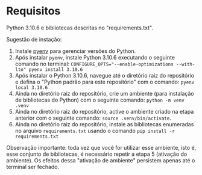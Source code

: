 # Requisitos

Python 3.10.6 e bibliotecas descritas no "requirements.txt".

Sugestão de instação:

1) Instale [pyenv](https://github.com/pyenv/pyenv) para gerenciar versões do Python.
2) Após instalar  `pyenv`, instale Python 3.10.6 executando o seguinte comando no terminal: `CONFIGURE_OPTS="--enable-optimizations --with-lto" pyenv install 3.10.6` 
3) Após instalar o Python 3.10.6, navegue até o diretório raiz do repositório e defina o "Python padrão para este repositório" com o comando: `pyenv local 3.10.6`
4) Ainda no diretório raiz do repositório, crie um ambiente (para instalação de bibliotecas do Python) com o seguinte comando: `python -m venv .venv`
5) Ainda no diretório raiz do repositório, active o ambiente criado na etapa anterior com o seguinte comando: `source .venv/bin/activate`.  
6) Ainda no diretório raiz do repositório, instale as bibliotecas enumeradas no arquivo `requirements.txt` usando o comando `pip install -r requirements.txt`

Observação importante: toda vez que você for utilizar esse ambiente, isto é, esse conjunto de bibliotecas, é necessário repetir a etapa 5 (ativação do ambiente). Os efeitos dessa "ativação de ambiente" persistem apenas até o terminal ser fechado.
